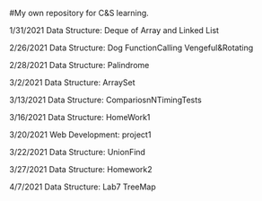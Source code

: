 #My own repository for C&S learning.

1/31/2021
Data Structure:
Deque of Array and Linked List

2/26/2021
Data Structure:
Dog
FunctionCalling
Vengeful&Rotating

2/28/2021
Data Structure:
Palindrome

3/2/2021
Data Structure:
ArraySet

3/13/2021
Data Structure:
CompariosnNTimingTests

3/16/2021
Data Structure:
HomeWork1

3/20/2021
Web Development:
project1

3/22/2021
Data Structure:
UnionFind

3/27/2021
Data Structure:
Homework2

4/7/2021
Data Structure:
Lab7 TreeMap